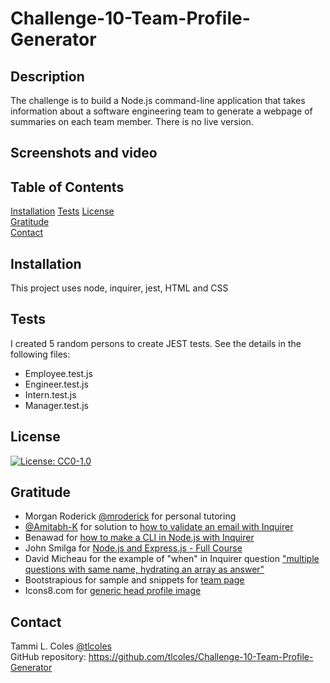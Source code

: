 # Challenge-10-Team-Profile-Generator

## Description
The challenge is to build a Node.js command-line application that takes information about a software engineering team to generate a webpage of summaries on each team member. There is no live version.

## Screenshots and video

## Table of Contents
[Installation](#installation) 
[Tests](#tests) 
[License](#license)  
[Gratitude](#gratitude)  
[Contact](#contact)  

## Installation
This project uses node, inquirer, jest, HTML and CSS

## Tests
I created 5 random persons to create JEST tests. See the details in the following files:  
* Employee.test.js  
* Engineer.test.js  
* Intern.test.js  
* Manager.test.js  
## License
[![License: CC0-1.0](https://licensebuttons.net/l/zero/1.0/80x15.png)](http://creativecommons.org/publicdomain/zero/1.0/)

## Gratitude
* Morgan Roderick [@mroderick](https://github.com/mroderick) for personal tutoring
* [@Amitabh-K](https://gist.github.com/Amitabh-K) for solution to [how to validate an email with Inquirer](https://gist.github.com/Amitabh-K/ae073eea3d5207efaddffde19b1618e8)
* Benawad for [how to make a CLI in Node.js with Inquirer](https://youtu.be/0xjfkl9nODQ)
* John Smilga for [Node.js and Express.js - Full Course](https://youtu.be/Oe421EPjeBE) 
* David Micheau for the example of "when" in Inquirer question ["multiple questions with same name, hydrating an array as answer"](https://github.com/SBoudrias/Inquirer.js/issues/1086)
* Bootstrapious for sample and snippets for [team page](https://bootstrapious.com/p/team-page)
* Icons8.com for [generic head profile image](https://icons8.com/icon/set/profile/ios-filled)

## Contact
Tammi L. Coles [@tlcoles](https://github.com/tlcoles/)  
GitHub repository: https://github.com/tlcoles/Challenge-10-Team-Profile-Generator 